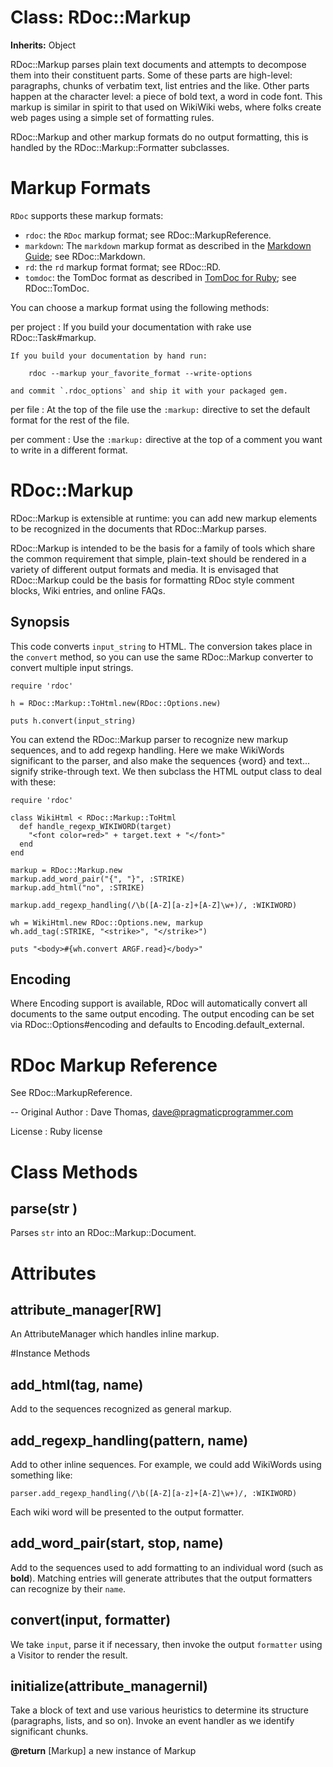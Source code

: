 # Class: RDoc::Markup
**Inherits:** Object
    

RDoc::Markup parses plain text documents and attempts to decompose them into
their constituent parts.  Some of these parts are high-level: paragraphs,
chunks of verbatim text, list entries and the like.  Other parts happen at the
character level: a piece of bold text, a word in code font.  This markup is
similar in spirit to that used on WikiWiki webs, where folks create web pages
using a simple set of formatting rules.

RDoc::Markup and other markup formats do no output formatting, this is handled
by the RDoc::Markup::Formatter subclasses.

# Markup Formats

`RDoc` supports these markup formats:

*   `rdoc`: the `RDoc` markup format; see RDoc::MarkupReference.
*   `markdown`: The `markdown` markup format as described in the [Markdown
    Guide](https://www.markdownguide.org); see RDoc::Markdown.
*   `rd`: the `rd` markup format format; see RDoc::RD.
*   `tomdoc`: the TomDoc format as described in [TomDoc for
    Ruby](http://tomdoc.org); see RDoc::TomDoc.

You can choose a markup format using the following methods:

per project
:   If you build your documentation with rake use RDoc::Task#markup.

    If you build your documentation by hand run:

        rdoc --markup your_favorite_format --write-options

    and commit `.rdoc_options` and ship it with your packaged gem.

per file
:   At the top of the file use the `:markup:` directive to set the default
    format for the rest of the file.

per comment
:   Use the `:markup:` directive at the top of a comment you want to write in
    a different format.


# RDoc::Markup

RDoc::Markup is extensible at runtime: you can add new markup elements to be
recognized in the documents that RDoc::Markup parses.

RDoc::Markup is intended to be the basis for a family of tools which share the
common requirement that simple, plain-text should be rendered in a variety of
different output formats and media.  It is envisaged that RDoc::Markup could
be the basis for formatting RDoc style comment blocks, Wiki entries, and
online FAQs.

## Synopsis

This code converts `input_string` to HTML.  The conversion takes place in the
`convert` method, so you can use the same RDoc::Markup converter to convert
multiple input strings.

    require 'rdoc'

    h = RDoc::Markup::ToHtml.new(RDoc::Options.new)

    puts h.convert(input_string)

You can extend the RDoc::Markup parser to recognize new markup sequences, and
to add regexp handling. Here we make WikiWords significant to the parser, and
also make the sequences {word} and <no>text...</no> signify strike-through
text.  We then subclass the HTML output class to deal with these:

    require 'rdoc'

    class WikiHtml < RDoc::Markup::ToHtml
      def handle_regexp_WIKIWORD(target)
        "<font color=red>" + target.text + "</font>"
      end
    end

    markup = RDoc::Markup.new
    markup.add_word_pair("{", "}", :STRIKE)
    markup.add_html("no", :STRIKE)

    markup.add_regexp_handling(/\b([A-Z][a-z]+[A-Z]\w+)/, :WIKIWORD)

    wh = WikiHtml.new RDoc::Options.new, markup
    wh.add_tag(:STRIKE, "<strike>", "</strike>")

    puts "<body>#{wh.convert ARGF.read}</body>"

## Encoding

Where Encoding support is available, RDoc will automatically convert all
documents to the same output encoding.  The output encoding can be set via
RDoc::Options#encoding and defaults to Encoding.default_external.

# RDoc Markup Reference

See RDoc::MarkupReference.

--
Original Author
:   Dave Thomas,  dave@pragmaticprogrammer.com

License
:   Ruby license



# Class Methods
## parse(str ) [](#method-c-parse)
Parses `str` into an RDoc::Markup::Document.
# Attributes
## attribute_manager[RW] [](#attribute-i-attribute_manager)
An AttributeManager which handles inline markup.


#Instance Methods
## add_html(tag, name) [](#method-i-add_html)
Add to the sequences recognized as general markup.

## add_regexp_handling(pattern, name) [](#method-i-add_regexp_handling)
Add to other inline sequences.  For example, we could add WikiWords using
something like:

    parser.add_regexp_handling(/\b([A-Z][a-z]+[A-Z]\w+)/, :WIKIWORD)

Each wiki word will be presented to the output formatter.

## add_word_pair(start, stop, name) [](#method-i-add_word_pair)
Add to the sequences used to add formatting to an individual word (such as
**bold**).  Matching entries will generate attributes that the output
formatters can recognize by their `name`.

## convert(input, formatter) [](#method-i-convert)
We take `input`, parse it if necessary, then invoke the output `formatter`
using a Visitor to render the result.

## initialize(attribute_managernil) [](#method-i-initialize)
Take a block of text and use various heuristics to determine its structure
(paragraphs, lists, and so on).  Invoke an event handler as we identify
significant chunks.

**@return** [Markup] a new instance of Markup

